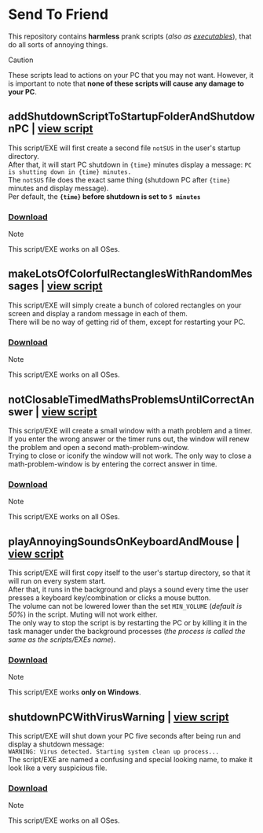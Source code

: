 # Send To Friend
This repository contains **harmless** prank scripts (*also as [executables](./executables)*), that do all sorts of annoying things.
> [!CAUTION]
> These scripts lead to actions on your PC that you may not want.
> However, it is important to note that **none of these scripts will cause any damage to your PC**.


## addShutdownScriptToStartupFolderAndShutdownPC | [view script](./scripts/addShutdownScriptToStartupFolderAndShutdownPC.py)
This script/EXE will first create a second file `notSUS` in the user's startup directory.<br>
After that, it will start PC shutdown in `{time}` minutes display a message: `PC is shutting down in {time} minutes.`<br>
The `notSUS` file does the exact same thing (shutdown PC after `{time}` minutes and display message).<br>
Per default, the **`{time}` before shutdown is set to `5 minutes`**
### [Download](https://github.com/XulbuX/Python/raw/refs/heads/main/Experiments/SendToFriend/executables/addShutdownScriptToStartupFolderAndShutdownPC.exe)
> [!NOTE]
> This script/EXE works on all OSes.


## makeLotsOfColorfulRectanglesWithRandomMessages | [view script](./scripts/makeLotsOfColorfulRectanglesWithRandomMessages.pyw)
This script/EXE will simply create a bunch of colored rectangles on your screen and display a random message in each of them.<br>
There will be no way of getting rid of them, except for restarting your PC.
### [Download](https://github.com/XulbuX/Python/raw/refs/heads/main/Experiments/SendToFriend/executables/makeLotsOfColorfulRectanglesWithRandomMessages.exe)
> [!NOTE]
> This script/EXE works on all OSes.


## notClosableTimedMathsProblemsUntilCorrectAnswer | [view script](./scripts/notClosableTimedMathsProblemsUntilCorrectAnswer.pyw)
This script/EXE will create a small window with a math problem and a timer.<br>
If you enter the wrong answer or the timer runs out, the window will renew the problem and open a second math-problem-window.<br>
Trying to close or iconify the window will not work. The only way to close a math-problem-window is by entering the correct answer in time.
### [Download](https://github.com/XulbuX/Python/raw/refs/heads/main/Experiments/SendToFriend/executables/notClosableTimedMathsProblemsUntilCorrectAnswer.exe)
> [!NOTE]
> This script/EXE works on all OSes.


## playAnnoyingSoundsOnKeyboardAndMouse | [view script](./scripts/playAnnoyingSoundsOnKeyboardAndMouse.pyw)
This script/EXE will first copy itself to the user's startup directory, so that it will run on every system start.<br>
After that, it runs in the background and plays a sound every time the user presses a keyboard key/combination or clicks a mouse button.<br>
The volume can not be lowered lower than the set `MIN_VOLUME` (*default is 50%*) in the script. Muting will not work either.<br>
The only way to stop the script is by restarting the PC or by killing it in the task manager under the background processes (*the process is called the same as the scripts/EXEs name*).
### [Download](https://github.com/XulbuX/Python/raw/refs/heads/main/Experiments/SendToFriend/executables/playAnnoyingSoundsOnKeyboardAndMouse.exe)
> [!NOTE]
> This script/EXE works **only on Windows**.


## shutdownPCWithVirusWarning | [view script](./scripts/shutdownPCWithVirusWarning.py)
This script/EXE will shut down your PC five seconds after being run and display a shutdown message:<br>
`WARNING: Virus detected. Starting system clean up process...`<br>
The script/EXE are named a confusing and special looking name, to make it look like a very suspicious file.
### [Download](https://github.com/XulbuX/Python/raw/refs/heads/main/Experiments/SendToFriend/executables/shutdownPCWithVirusWarning.exe)
> [!NOTE]
> This script/EXE works on all OSes.
